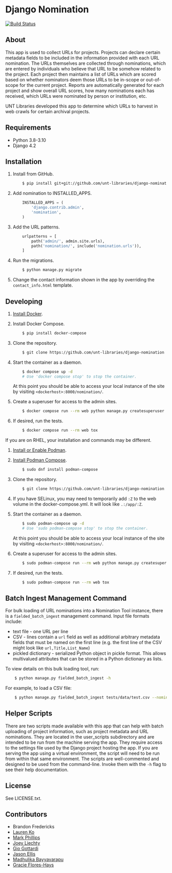 Django Nomination
=================

[![Build Status](https://github.com/unt-libraries/django-nomination/actions/workflows/test.yml/badge.svg?branch=master)](https://github.com/unt-libraries/django-nomination/actions)


About
-----

This app is used to collect URLs for projects. Projects can declare certain
metadata fields to be included in the information provided with each URL
nomination. The URLs themselves are collected through nominations, which are
entered by individuals who believe that URL to be somehow related to the
project. Each project then maintains a list of URLs which are scored based on
whether nominators deem those URLs to be in-scope or out-of-scope for the
current project. Reports are automatically generated for each project and show
overall URL scores, how many nominations each has received, which URLs were
nominated by person or institution, etc.

UNT Libraries developed this app to determine which URLs to harvest in web
crawls for certain archival projects.


Requirements
------------

* Python 3.8-3.10
* Django 4.2


Installation
------------

1. Install from GitHub.
    ```sh
        $ pip install git+git://github.com/unt-libraries/django-nomination.git
    ```

2. Add nomination to INSTALLED_APPS.
    ```python
        INSTALLED_APPS = (
            'django.contrib.admin',
            'nomination',
        )
    ```

3. Add the URL patterns.
    ```python
        urlpatterns = [
            path('admin/', admin.site.urls),
            path('nomination/', include('nomination.urls')),
        ]
    ```

4. Run the migrations.
    ```sh
        $ python manage.py migrate
    ```

5. Change the contact information shown in the app by overriding the `contact_info.html` template.


Developing
----------

1. [Install Docker](http://docs.docker.com/installation/).

2. Install Docker Compose.
    ```sh
        $ pip install docker-compose
    ```

3. Clone the repository.
    ```sh
        $ git clone https://github.com/unt-libraries/django-nomination
    ```

4. Start the container as a daemon.
    ```sh
        $ docker compose up -d
        # Use 'docker compose stop' to stop the container.
    ```
    At this point you should be able to access your local instance of the site by visiting `<dockerhost>:8000/nomination/`.

5. Create a superuser for access to the admin sites.
    ```sh
        $ docker compose run --rm web python manage.py createsuperuser
    ```

6. If desired, run the tests.
    ```sh
        $ docker compose run --rm web tox
    ```

If you are on RHEL, your installation and commands may be different.

1. [Install or Enable Podman](https://podman.io/getting-started/installation).

2. [Install Podman Compose](https://github.com/containers/podman-compose).
    ```sh
        $ sudo dnf install podman-compose
    ```

3. Clone the repository.
    ```sh
        $ git clone https://github.com/unt-libraries/django-nomination
    ```

4. If you have SELinux, you may need to temporarily add `:Z` to the web volume in the docker-compose.yml. It will look like `.:/app/:Z`.

5. Start the container as a daemon.
    ```sh
        $ sudo podman-compose up -d
        # Use 'sudo podman-compose stop' to stop the container.
    ```
    At this point you should be able to access your local instance of the site by visiting `<dockerhost>:8000/nomination/`.

6. Create a superuser for access to the admin sites.
    ```sh
        $ sudo podman-compose run --rm web python manage.py createsuperuser
    ```

7. If desired, run the tests.
    ```sh
        $ sudo podman-compose run --rm web tox
    ```

Batch Ingest Management Command
-------------------------------

For bulk loading of URL nominations into a Nomination Tool instance,
there is a `fielded_batch_ingest` management command. Input file formats
include:

* text file - one URL per line
* CSV - lines contain a `url` field as well as additional arbitrary metadata fields that must be named on the first line (e.g. the first line of the CSV might look like `url,Title,List_Name`)
* pickled dictionary - serialized Python object in pickle format. This allows multivalued attributes that can be stored in a Python dictionary as lists.

To view details on this bulk loading tool, run:
```sh
    $ python manage.py fielded_batch_ingest -h
```

For example, to load a CSV file:
```sh
    $ python manage.py fielded_batch_ingest tests/data/test.csv --nominator 2 --project project1 --csv
```


Helper Scripts
--------------

There are two scripts made available with this app that can help with batch
uploading of project information, such as project metadata and URL nominations.
They are located in the user_scripts subdirectory and are intended to be run
from the machine serving the app. They require access to the settings file used
by the Django project hosting the app. If you are serving the app using a virtual
environment, the script will need to be run from within that same environment.
The scripts are well-commented and designed to be used from the
command-line. Invoke them with the `-h` flag to see their help documentation.


License
-------

See LICENSE.txt.


Contributors
------------

* Brandon Fredericks
* [Lauren Ko](https://github.com/ldko)
* [Mark Phillips](https://github.com/vphill)
* [Joey Liechty](https://github.com/yeahdef)
* [Gio Gottardi](https://github.com/somexpert)
* [Jason Ellis](https://github.com/jason-ellis)
* [Madhulika Bayyavarapu](https://github.com/madhulika95b)
* [Gracie Flores-Hays](https://github.com/gracieflores)
